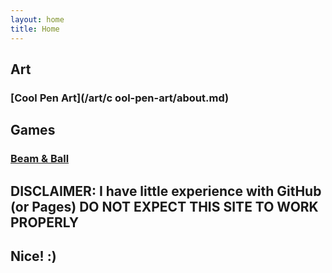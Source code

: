 ```yaml
---
layout: home
title: Home
---
```


## Art

### [Cool Pen Art](/art/c ool-pen-art/about.md)

## Games

### [Beam & Ball](/cool/beam-and-ball/about.md)

## DISCLAIMER: I have little experience with GitHub (or Pages) DO NOT EXPECT THIS SITE TO WORK PROPERLY

## Nice! :)
